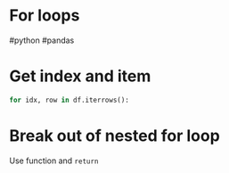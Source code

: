 # For loops
#python #pandas

# Get index and item

```python
for idx, row in df.iterrows():
```


# Break out of nested for loop
Use function and `return`
